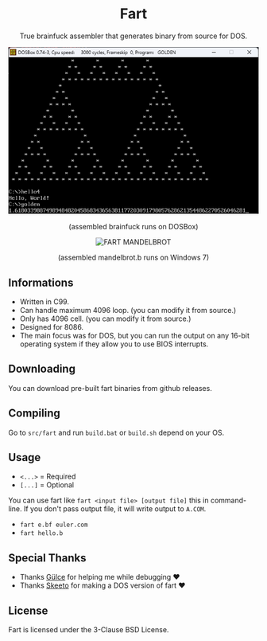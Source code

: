 <div align="center">

# Fart

True brainfuck assembler that generates binary from source for DOS.

![FART IN DOS](./assets/action.png)

(assembled brainfuck runs on DOSBox)

![FART MANDELBROT](https://i.imgur.com/axyLRh8.png)

(assembled mandelbrot.b runs on Windows 7)

</div>

## Informations

- Written in C99.
- Can handle maximum 4096 loop. (you can modify it from source.)
- Only has 4096 cell. (you can modify it from source.)
- Designed for 8086.
- The main focus was for DOS, but you can run the output on any 16-bit operating system if they allow you to use BIOS interrupts.

## Downloading

You can download pre-built fart binaries from github releases.

## Compiling

Go to `src/fart` and run `build.bat` or `build.sh` depend on your OS.

## Usage

- `<...>` = Required
- `[...]` = Optional


You can use fart like `fart <input file> [output file]` this in command-line. If you don't pass output file, it will write output to `A.COM`.

- `fart e.bf euler.com`
- `fart hello.b`

## Special Thanks

- Thanks [Gülce](https://github.com/gulje) for helping me while debugging ❤️
- Thanks [Skeeto](https://github.com/skeeto/brainfuck-fart) for making a DOS version of fart ❤️

## License

Fart is licensed under the 3-Clause BSD License.
